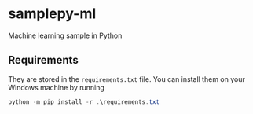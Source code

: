 # samplepy-ml
Machine learning sample in Python


## Requirements
They are stored in the `requirements.txt` file. You can install them on your Windows machine by running

```powershell
python -m pip install -r .\requirements.txt
```